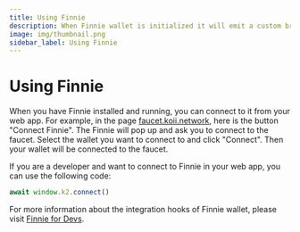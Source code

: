 ```yaml
---
title: Using Finnie
description: When Finnie wallet is initialized it will emit a custom browser event called `finnieWalletLoaded`.
image: img/thumbnail.png
sidebar_label: Using Finnie
---
```


# Using Finnie

When you have Finnie installed and running, you can connect to it from your web app. For example, in the page [faucet.koii.network](https://faucet.koii.network/), here is the button "Connect Finnie". The Finnie will pop up and ask you to connect to the faucet. Select the wallet you want to connect to and click "Connect". Then your wallet will be connected to the faucet.

If you are a developer and want to connect to Finnie in your web app, you can use the following code:

```javascript
await window.k2.connect()
```

For more information about the integration hooks of Finnie wallet, please visit [Finnie for Devs](/develop/finnie-for-devs/welcome-to-finnie).